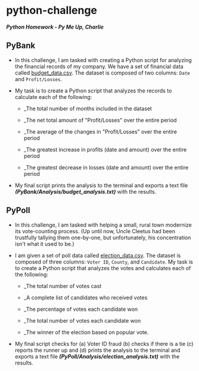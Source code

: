 # python-challenge
**_Python Homework - Py Me Up, Charlie_**
## PyBank

* In this challenge, I am tasked with creating a Python script for analyzing the financial records of my company. We have a set of financial data called [budget_data.csv](PyBank/Resources/budget_data.csv). The dataset is composed of two columns: `Date` and `Profit/Losses`. 

* My task is to create a Python script that analyzes the records to calculate each of the following:

  * _The total number of months included in the dataset

  * _The net total amount of "Profit/Losses" over the entire period

  * _The average of the changes in "Profit/Losses" over the entire period

  * _The greatest increase in profits (date and amount) over the entire period

  * _The greatest decrease in losses (date and amount) over the entire period

* My final script prints the analysis to the terminal and exports a text file **_(PyBank/Analysis/budget_analysis.txt)_** with the results.

## PyPoll 

* In this challenge, I am tasked with helping a small, rural town modernize its vote-counting process. (Up until now, Uncle Cleetus had been trustfully tallying them one-by-one, but unfortunately, his concentration isn't what it used to be.)

* I am given a set of poll data called [election_data.csv](PyPoll/Resources/election_data.csv). The dataset is composed of three columns: `Voter ID`, `County`, and `Candidate`. My task is to create a Python script that analyzes the votes and calculates each of the following:

  * _The total number of votes cast

  * _A complete list of candidates who received votes

  * _The percentage of votes each candidate won

  * _The total number of votes each candidate won

  * _The winner of the election based on popular vote.

* My final script checks for (a) Voter ID fraud (b) checks if there is a tie (c) reports the runner up and  (d) prints the analysis to the terminal and exports a text file **_(PyPoll/Analysis/election_analysis.txt)_** with the results.
